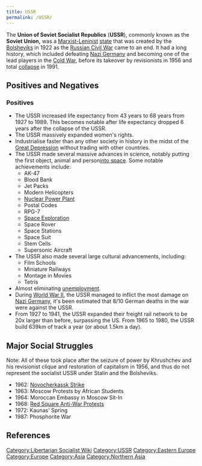 ```yaml
---
title: USSR
permalink: /USSR/
---
```


The **Union of Soviet Socialist Republics** (**USSR**), commonly known
as the **Soviet Union,** was a
[Marxist-Leninist](Marxism-Leninism_in_Practice "wikilink")
[state](List_of_States "wikilink") that was created by the
[Bolsheviks](Bolsheviks "wikilink") in 1922 as the [Russian Civil
War](Russian_Civil_War "wikilink") came to an end. It had a long
history, which included defeating [Nazi
Germany](Nazi_Germany "wikilink") and becoming one of the lead players
in the [Cold War](Cold_War "wikilink"), before its takeover by
revisionists in 1956 and total
[collapse](Collapse_of_the_USSR "wikilink") in 1991.

## Positives and Negatives

### Positives

- The USSR increased life expectancy from 43 years to 68 years from 1927
  to 1989. This becomes notable after life expectancy dropped 6 years
  after the collapse of the USSR.
- The USSR massively expanded women's rights.
- Industrialise faster than any other society in history in the midst of
  the [Great Depression](Great_Depression "wikilink") without trading
  with other countries.
- The USSR made several massive advances in science, notably putting the
  first object, animal and person[into
  space](Space_Exploration "wikilink"). Some notable achievements
  include:
  - AK-47
  - Blood Bank
  - Jet Packs
  - Modern Helicopters
  - [Nuclear Power Plant](Nuclear_Energy "wikilink")
  - Postal Codes
  - RPG-7
  - [Space Exploration](Space_Exploration "wikilink")
  - Space Rover
  - Space Stations
  - Space Suit
  - Stem Cells
  - Supersonic Aircraft
- The USSR also made several large cultural advancements, including:
  - Film Schools
  - Miniature Railways
  - Montage in Movies
  - Tetris
- Almost eliminating [unemployment](unemployment "wikilink").
- During [World War II](World_War_II "wikilink"), the USSR managed to
  inflict the most damage on [Nazi Germany](Nazi_Germany "wikilink"),
  it's been estimated that 8/10 German deaths in the war were against
  the USSR.
- From 1927 to 1941, the USSR expanded their freight rail network to be
  20x larger than before, surpassing the US. From 1965 to 1980, the USSR
  build 639km of track a year (or about 1.5km a day).

## Major Social Struggles

Note: All of these took place after the seizure of power by Khrushchev
and his revisionist clique and restoration of capitalism in 1956, and
thus do not represent the socialist USSR under Stalin and the
Bolsheviks.

- 1962: [Novocherkassk Strike](Novocherkassk_Massacre_(1962) "wikilink")
- 1963: Moscow Protests by African Students
- 1964: Moroccan Embassy in Moscow Sit-In
- 1968: [Red Square Anti-War
  Protests](Red_Square_Protests_(1968) "wikilink")
- 1972: Kaunas' Spring
- 1987: Phosphorite War

## References

<references />

[Category:Libertarian Socialist
Wiki](Category:Libertarian_Socialist_Wiki "wikilink")
[Category:USSR](Category:USSR "wikilink") [Category:Eastern
Europe](Category:Eastern_Europe "wikilink")
[Category:Europe](Category:Europe "wikilink")
[Category:Asia](Category:Asia "wikilink") [Category:Northern
Asia](Category:Northern_Asia "wikilink")